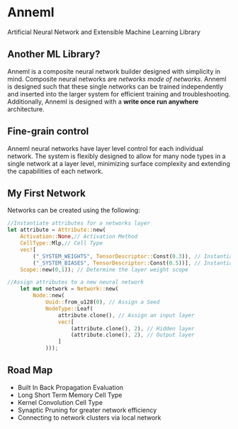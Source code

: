 # Anneml

Artificial Neural Network and Extensible Machine Learning Library

## Another ML Library?

Anneml is a composite neural network builder designed with simplicity in mind. Composite neural networks are *networks mode of networks*. Anneml is designed such that these single networks can be trained independently and inserted into the larger system for efficient training and troubleshooting. Additionally, Anneml is designed with a **write once run anywhere** architecture.

## Fine-grain control

Anneml neural networks have layer level control for each individual network. The system is flexibly designed to allow for many node types in a single network at a layer level, minimizing surface complexity and extending the capabilities of each network.

## My First Network

Networks can be created using the following: 

```rust
//Instantiate attributes for a networks layer
let attribute = Attribute::new(
    Activation::None,// Activation Method
    CellType::Mlp,// Cell Type
    vec![
    	("_SYSTEM_WEIGHTS", TensorDescriptor::Const(0.3)), // Instantiate Weight Values
    	("_SYSTEM_BIASES", TensorDescriptor::Const(0.5))], // Instantiate Bias Values
    Scope::new(0,1)); // Determine the layer weight scope

//Assign attributes to a new neural network
    let mut network = Network::new(
        Node::new(
         	Uuid::from_u128(0), // Assign a Seed
            NodeType::Leaf(
                attribute.clone(), // Assign an input layer
                vec![
                    (attribute.clone(), 2), // Hidden layer
                    (attribute.clone(), 2), // Output layer
                ]
            )));
```



## Road Map

- Built In Back Propagation Evaluation
- Long Short Term Memory Cell Type
- Kernel Convolution Cell Type
- Synaptic Pruning for greater network efficiency
- Connecting to network clusters via local network

